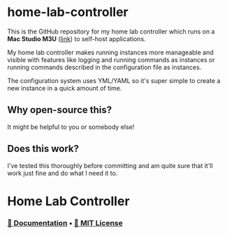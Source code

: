 # home-lab-controller
This is the GitHub repository for my home lab controller which runs on a **Mac Studio M3U** ([link](https://apple.com/mac-studio)) to self-host applications.

My home lab controller makes running instances more manageable and visible with features like logging and running commands as instances or running commands described in the configuration file as instances.

The configuration system uses YML/YAML so it's super simple to create a new instance in a quick amount of time.


## Why open-source this?
It might be helpful to you or somebody else!

## Does this work?
I've tested this thoroughly before committing and am quite sure that it'll work just fine and do what I need it to.



# Home Lab Controller
### [📄 Documentation](DOCS.md) • [📝 MIT License](LICENSE)
